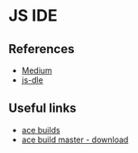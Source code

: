 # JS IDE

## References

- [Medium](https://iambenkay.medium.com/how-to-build-your-custom-js-ide-in-the-browser-838a51c654bd)
- [js-dle](https://github.com/iambenkay/js-ide)

## Useful links

- [ace builds](https://github.com/ajaxorg/ace-builds/)
- [ace build master - download](https://github.com/ajaxorg/ace-builds/archive/master.zip)
